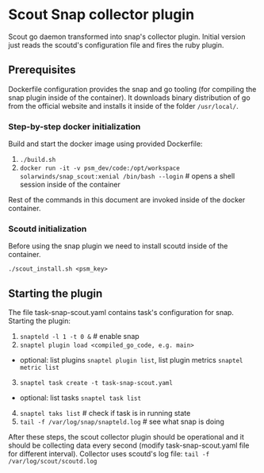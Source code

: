 # Scout Snap collector plugin
Scout go daemon transformed into snap's collector plugin. Initial version just reads the scoutd's
configuration file and fires the ruby plugin.

## Prerequisites
Dockerfile configuration provides the snap and go tooling (for compiling the snap
plugin inside of the container). It downloads binary distribution of go from the official website
and installs it inside of the folder `/usr/local/`.

### Step-by-step docker initialization
Build and start the docker image using provided Dockerfile:
1. `./build.sh`
2. `docker run -it -v psm_dev/code:/opt/workspace solarwinds/snap_scout:xenial /bin/bash --login` #
   opens a shell session inside of the container
   
Rest of the commands in this document are invoked inside of the docker container.

### Scoutd initialization
Before using the snap plugin we need to install scoutd inside of the container.

`./scout_install.sh <psm_key>`

## Starting the plugin
The file task-snap-scout.yaml contains task's configuration for snap.
Starting the plugin:
1. `snapteld -l 1 -t 0 &` # enable snap
2. `snaptel plugin load <compiled_go_code, e.g. main>`
  * optional: list plugins `snaptel plugin list`, list plugin metrics `snaptel metric list`
3. `snaptel task create -t task-snap-scout.yaml`
  * optional: list tasks `snaptel task list`
4. `snaptel taks list` # check if task is in running state
4. `tail -f /var/log/snap/snapteld.log` # see what snap is doing

After these steps, the scout collector plugin should be operational and it should be collecting data
every second (modify task-snap-scout.yaml file for different interval).
Collector uses scoutd's log file: `tail -f /var/log/scout/scoutd.log`
